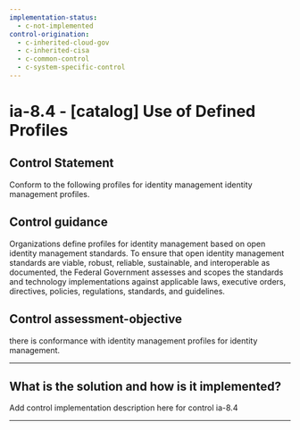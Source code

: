```yaml
---
implementation-status:
  - c-not-implemented
control-origination:
  - c-inherited-cloud-gov
  - c-inherited-cisa
  - c-common-control
  - c-system-specific-control
---
```


# ia-8.4 - \[catalog\] Use of Defined Profiles

## Control Statement

Conform to the following profiles for identity management identity management profiles.

## Control guidance

Organizations define profiles for identity management based on open identity management standards. To ensure that open identity management standards are viable, robust, reliable, sustainable, and interoperable as documented, the Federal Government assesses and scopes the standards and technology implementations against applicable laws, executive orders, directives, policies, regulations, standards, and guidelines.

## Control assessment-objective

there is conformance with identity management profiles for identity management.

______________________________________________________________________

## What is the solution and how is it implemented?

Add control implementation description here for control ia-8.4

______________________________________________________________________
